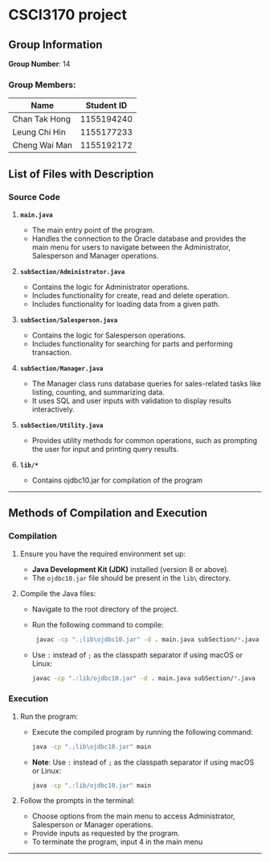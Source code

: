 # CSCI3170 project
## Group Information
**Group Number**: 14

### Group Members:
| Name | Student ID |
|-----------------------|--------------|
| Chan Tak Hong | 1155194240 |
| Leung Chi Hin | 1155177233 |
| Cheng Wai Man | 1155192172 |



## List of Files with Description

### **Source Code**
1. **`main.java`**
   - The main entry point of the program.
   - Handles the connection to the Oracle database and provides the main menu for users to navigate between the Administrator, Salesperson and Manager operations.

2. **`subSection/Administrator.java`**
   - Contains the logic for Administrator operations.
   - Includes functionality for create, read and delete operation.
   - Includes functionality for loading data from a given path.

3. **`subSection/Salesperson.java`**
   - Contains the logic for Salesperson operations.
   - Includes functionality for searching for parts and performing transaction.

4. **`subSection/Manager.java`**
   - The Manager class runs database queries for sales-related tasks like listing, counting, and summarizing data.
   - It uses SQL and user inputs with validation to display results interactively.
     
5. **`subSection/Utility.java`**
   - Provides utility methods for common operations, such as prompting the user for input and printing query results.

6. **`lib/*`**
   - Contains ojdbc10.jar for compilation of the program
---
## Methods of Compilation and Execution

### **Compilation**
1. Ensure you have the required environment set up:
   - **Java Development Kit (JDK)** installed (version 8 or above).
   - The `ojdbc10.jar` file should be present in the `lib\` directory.

2. Compile the Java files:
   - Navigate to the root directory of the project.
   - Run the following command to compile:
     ```bash
      javac -cp ".;lib\ojdbc10.jar" -d . main.java subSection/*.java
     ```

   - Use `:` instead of `;` as the classpath separator if using macOS or Linux:
     ```bash
     javac -cp ".:lib/ojdbc10.jar" -d . main.java subSection/*.java
     ```

### **Execution**
1. Run the program:
   - Execute the compiled program by running the following command:
     ```bash
     java -cp ".;lib\ojdbc10.jar" main
     ```

   - **Note**: Use `:` instead of `;` as the classpath separator if using macOS or Linux:
     ```bash
     java -cp ".:lib/ojdbc10.jar" main
     ```

2. Follow the prompts in the terminal:
   - Choose options from the main menu to access Administrator, Salesperson or Manager operations.
   - Provide inputs as requested by the program.
   - To terminate the program, input 4 in the main menu
---
